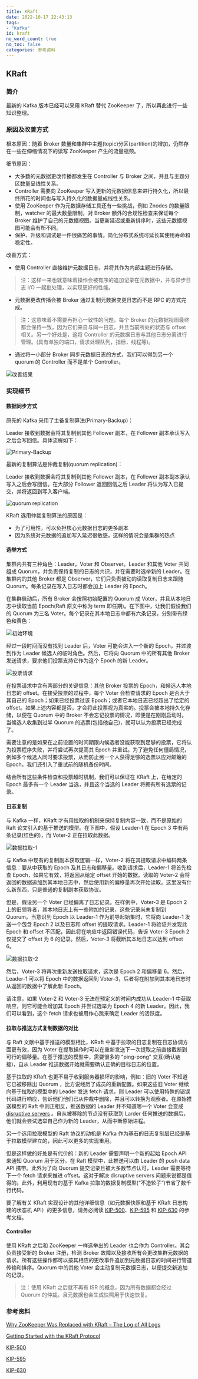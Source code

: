 ```yaml
---
title: KRaft
date: 2022-10-17 22:43:13
tags:
- "Kafka"
id: kraft
no_word_count: true
no_toc: false
categories: 参考资料
---
```


## KRaft

### 简介

最新的 Kafka 版本已经可以采用 KRaft 替代 ZooKeeper 了，所以再此进行一些知识整理。

### 原因及改善方式

根本原因：随着 Broker 数量和集群中主题(topic)分区(partition)的增加，仍然存在一些在伸缩情况下的读写 ZooKeeper 产生的流量瓶颈。

细节原因：

- 大多数的元数据更改传播都发生在 Controller 与 Broker 之间，并且与主题分区数量呈线性关系。
- Controller 需要向 ZooKeeper 写入更新的元数据信息来进行持久化，所以最终所花的时间也与写入持久化的数据量成线性关系。
- 使用 ZooKeeper 作为元数据存储工具还有一些挑战，例如 Znodes 的数量限制，watcher 的最大数量限制，对 Broker 额外的合规性检查来保证每个 Broker 维护了自己的元数据视图。当更新延迟或重新排序时，这些元数据视图可能会有所不同。
- 保护、升级和调试是一件很痛苦的事情。简化分布式系统可延长其使用寿命和稳定性。

改善方式：

- 使用 Controller 直接维护元数据日志，并将其作为内部主题进行存储。

> 注：这样一来也就意味着操作会被有序的追加记录在元数据中，并与异步日志 I/O 一起批处理，以实现更好的性能。

- 元数据更改传播会被 Broker 通过复制元数据变更日志而不是 RPC 的方式完成。

> 注：这意味着不需要再担心一致性的问题，每个 Broker 的元数据视图最终都会保持一致，因为它们来自与同一日志，并且当前所处的状态与 offset 相关。另一个好处是，这将 Controller 的元数据日志与其他日志分离进行管理。(具有单独的端口，请求处理队列，指标，线程等)。

- 通过将一小部分 Broker 同步元数据日志的方式，我们可以得到另一个 quorum 的 Controller 而不是单个 Controller。

![改善结果](https://cwiki.apache.org/confluence/download/attachments/123898922/a.png?version=1&modificationDate=1564694752000&api=v2)

### 实现细节

#### 数据同步方式

原先的 Kafka 采用了主备复制算法(Primary-Backup)：

Leader 接收到数据会将其复制到其他 Follower 副本，在 Follower 副本承认写入之后会写回信。具体流程如下：

![Primary-Backup](https://s6.jpg.cm/2022/10/17/PHmFAT.png)

最新的复制算法是仲裁复制(quorum replication)：

Leader 接收到数据会将其复制到其他 Follower 副本，在 Follower 副本副本承认写入之后会写回信。在大部分 Follower 返回回信之后 Leader 将认为写入已提交，并将返回到写入客户端。

![quorum replication](https://s6.jpg.cm/2022/10/17/PHpTFQ.png)

KRaft 选用仲裁复制算法的原因是：

- 为了可用性，可以负担核心元数据日志的更多副本
- 因为系统对元数据的追加写入延迟很敏感，这样的情况会是集群的热点

#### 选举方式

集群内共有三种角色：Leader，Voter 和 Observer。Leader 和其他 Voter 共同组成 Quorum，并负责保持复制的日志的共识，并在需要时选举新的 Leader。在集群内的其他 Broker 都是 Observer，它们只负责被动的读取复制日志来跟随 Quorum。每条记录在写入日志时都会加上 Leader 的 Epoch。

在集群启动后，所有 Broker 会按照初始配置的 Quorum 成 Voter，并且从本地日志中读取当前 Epoch(Raft 原文中称为 term 即任期)。在下图中，让我们假设我们的 Quorum 为三名 Voter。每个记录在其本地日志中都有六条记录，分别带有绿色和黄色：

![初始环境](https://s6.jpg.cm/2022/10/18/PHfPhE.jpg)

经过一段时间而没有找到 Leader 后，Voter 可能会进入一个新的 Epoch，并过渡到作为 Leader 候选人的临时角色。然后，它将向 Quorum 中的所有其他 Broker 发送请求，要求他们投票支持它作为这个 Epoch 的新 Leader。

![投票请求](https://s6.jpg.cm/2022/10/18/PHfqnQ.jpg)

在投票请求中含有两部分的关键信息：其他 Broker 投票的 Epoch，和候选人本地日志的 offset。在接受投票的过程中，每个 Voter 会检查请求的 Epoch 是否大于其自己的 Epoch；如果已经投票过该 Epoch；或者它本地日志已经超出了给定的 offset。如果上述内容都是否，才会将此投票视为真实的。投票会被本地持久化存储，以便在 Quorum 中的 Broker 不会忘记投票的情况，即便是在刚刚启动时。当候选人收集到过半 Quorum 的选票(包括他自己)，就可以认为投票已经完成了。

需要注意的是如果在之前设置的时间期限内候选者没能获取到足够的投票，它将认为投票程序失败，并将尝试再次提高其 Epoch 并重试。为了避免任何僵局情况，例如多个候选人同时要求投票，从而防止另一个人获得足够的选票以应对颠簸的 Epoch，我们还引入了重试前的随机备份时间。

结合所有这些条件检查和投票超时机制，我们可以保证在 KRaft 上，在给定的 Epoch 最多有一个 Leader 当选，并且这个当选的 Leader 将拥有所有选票的记录。

#### 日志复制

与 Kafka 一样，KRaft 才有用拉取的机制来保持复制内容一致，而不是原始的 Raft 论文引入的基于推送的模型。在下图中，假设 Leader-1 在 Epoch 3 中有两条记录(红色的)，而 Voter-2 正在拉取此数据。

![数据拉取-1](https://s6.jpg.cm/2022/10/18/PHzAfi.jpg)

与 Kafka 中现有的复制副本获取逻辑一样，Voter-2 将在其提取请求中编码两条信息：要从中获取的 Epoch 及其日志和偏移量。收到请求后，Leader-1 将首先检查 Epoch，如果它有效，将返回从给定 offset 开始的数据。读取的 Voter-2 会将返回的数据追加到其本地日志中，然后使用新的偏移量再次开始读取。这里没有什么新东西，只是普通的复制副本获取协议。

但是，假设另一个 Voter 已经偏离了日志记录。在样例中，Voter-3 是 Epoch 2 上的旧领导者，其本地日志上有一些附加的记录，这些记录尚未复制到 Quorum。当意识到 Epoch 以 Leader-1 作为前导起始集时，它将向 Leader-1 发送一个包含 Epoch 2 以及日志和 offset 的提取请求。Leader-1 将验证并发现此 Epoch 和 offset 不匹配，因此将在响应中返回错误代码，告诉 Voter-3 Epoch 2 仅提交了 offset 为 6 的记录。然后，Voter-3 将截断其本地日志以达到 offset 6。

![数据拉取-2](https://s6.jpg.cm/2022/10/18/PHzXZk.jpg)

然后，Voter-3 将再次重新发送拉取请求，这次是 Epoch 2 和偏移量 6。然后，Leader-1 可以将 Epoch 中的数据返回到 Voter-3，后者将在附加到其本地日志时从返回的数据中了解此新 Epoch。

请注意，如果 Voter-2 和 Voter-3 无法在预定义的时间内成功从 Leader-1 中获取响应，则它可能会增加其 Epoch 并尝试选举为 Epoch 4 的新 Leader。因此，我们可以看到，这个 fetch 请求也被用作心跳来确定 Leader 的活跃度。

#### 拉取与推送方式复制数据的对比

与 Raft 文献中基于推送的模型相比，KRaft 中基于拉取的日志复制在日志协调方面更有效，因为 Voter 在提取操作时可以在重新发送下一次提取之前直接截断到可行的偏移量。在基于推送的模型中，需要很多的 "ping-pong" 交互(确认链接)，自从 Leader 推送数据开始就需要确认正确的目标日志的位置。

基于拉取的 KRaft 也更不易于收到服务器损坏的影响，例如：旧的 Voter 不知道它已被移除出 Quorum ，比方说经历了成员的重新配置。如果这些旧 Voter 继续向基于拉取的模型中的 Leader 发送 fetch 请求，则 Leader 可以使用特殊的错误代码进行响应，告诉他们他们已从仲裁中删除，并且可以转换为观察者。在原始推送模型的 Raft 中则正相反，推送数据的 Leader 并不知道哪一个 Voter 会变成 [disruptive servers](https://dl.acm.org/doi/10.1145/2723872.2723876) 。自从被移除的节点没有获取到 Larder 任何推送的数据后，他们就会尝试选举自己作为新的 Leader，从而中断原始进程。

另一个选用拉取模型的 Raft 协议的动机是 Kafka 作为基石的日志复制层已经是基于拉取模型建立的，因此可以更多的实现重用。

但是这样做的好处是有代价的：新的 Leader 需要声明一个新的起始 Epoch API 来通知 Quorum 用于区分。在 Raft 模型中，此推送可以由 Leader 的 push data API 携带。此外为了向 Quorum 提交记录且被大多数节点认可，Leader 需要等待下一个 fetch 请求来推进 offset。这对于解决 disruptive servers 问题来说都是值得的。此外，利用现有的基于 Kafka 拉取的数据复制模型(“不造轮子”)节省了数千行代码。

要了解有关 KRaft 实现设计的其他详细信息（如元数据快照和基于 KRaft 日志构建的状态机 API）的更多信息，请务必阅读 [KIP-500](https://cwiki.apache.org/confluence/display/KAFKA/KIP-500%3A+Replace+ZooKeeper+with+a+Self-Managed+Metadata+Quorum)、[KIP-595](https://cwiki.apache.org/confluence/display/KAFKA/KIP-595%3A+A+Raft+Protocol+for+the+Metadata+Quorum) 和 [KIP-630](https://cwiki.apache.org/confluence/display/KAFKA/KIP-630%3A+Kafka+Raft+Snapshot) 的参考文档。

#### Controller

使用 KRaft 之后和 ZooKeeper 一样选举出的 Leader 也会作为 Controller。其会负责接受新的 Broker 注册，检测 Broker 故障以及接收所有会更改集群元数据的请求。所有这些操作都可以按其相应的更改事件追加到元数据日志的时间进行管道传输和排序。Quorum 中的其他 Voter 会主动复制元数据日志，以便提交新追加的记录。

> 注：使用 KRaft 之后就不再有 ISR 的概念，因为所有数据都会经过 Quorum 的仲裁。且元数据也会生成快照用于快速恢复。

### 参考资料

[Why ZooKeeper Was Replaced with KRaft – The Log of All Logs](https://www.confluent.io/blog/why-replace-zookeeper-with-kafka-raft-the-log-of-all-logs/)

[Getting Started with the KRaft Protocol](https://www.confluent.io/blog/what-is-kraft-and-how-do-you-use-it/)

[KIP-500](https://cwiki.apache.org/confluence/display/KAFKA/KIP-500%3A+Replace+ZooKeeper+with+a+Self-Managed+Metadata+Quorum)

[KIP-595](https://cwiki.apache.org/confluence/display/KAFKA/KIP-595%3A+A+Raft+Protocol+for+the+Metadata+Quorum)

[KIP-630](https://cwiki.apache.org/confluence/display/KAFKA/KIP-630%3A+Kafka+Raft+Snapshot)
